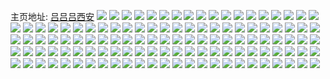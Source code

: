 主页地址: [吕吕吕西安](https://weibo.com/u/5970264104) 
![](https://wx4.sinaimg.cn/mw2000/006w2Cqkly1h9kia320fsj32402tcqv5.jpg) 
![](https://wx4.sinaimg.cn/mw2000/006w2Cqkly1h9jpuyd6h4j31400u0wj7.jpg) 
![](https://wx4.sinaimg.cn/mw2000/006w2Cqkly1h9euc2rlvrj30u01uowjx.jpg) 
![](https://wx4.sinaimg.cn/mw2000/006w2Cqkly1h8vkp4epv1j31o0280qv5.jpg) 
![](https://wx4.sinaimg.cn/mw2000/006w2Cqkly1h8vkp5hh06j32tc240x6q.jpg) 
![](https://wx4.sinaimg.cn/mw2000/006w2Cqkly1h8c10d5gjjj32tc240e82.jpg) 
![](https://wx4.sinaimg.cn/mw2000/006w2Cqkly1h6gnqhe8jrj30u01407cg.jpg) 
![](https://wx4.sinaimg.cn/mw2000/006w2Cqkly1h5o3ijbug3j32402tc4qq.jpg) 
![](https://wx4.sinaimg.cn/mw2000/006w2Cqkly1h5o3ild1f2j32tc240hdv.jpg) 
![](https://wx4.sinaimg.cn/mw2000/006w2Cqkly1h5o3im51q9j32402tc7wh.jpg) 
![](https://wx4.sinaimg.cn/mw2000/006w2Cqkly1h5o3in2ginj32402tc4qq.jpg) 
![](https://wx4.sinaimg.cn/mw2000/006w2Cqkly1h4dbd49mmdj30kj063gls.jpg) 
![](https://wx4.sinaimg.cn/mw2000/006w2Cqkly1h45kfosdxdj30u0140afa.jpg) 
![](https://wx4.sinaimg.cn/mw2000/006w2Cqkly1h45kfplalrj30u01400x4.jpg) 
![](https://wx4.sinaimg.cn/mw2000/006w2Cqkgy1h33hwidcf1j30lr1in780.jpg) 
![](https://wx4.sinaimg.cn/mw2000/006w2Cqkgy1h2xn6soyuoj31400u0ahc.jpg) 
![](https://wx4.sinaimg.cn/mw2000/006w2Cqkgy1h2xn6tfy0sj31400u0qb2.jpg) 
![](https://wx4.sinaimg.cn/mw2000/006w2Cqkgy1h2xn6v83n7j31400u0n4p.jpg) 
![](https://wx4.sinaimg.cn/mw2000/006w2Cqkgy1h2xn6wo9uaj31400u0dlr.jpg) 
![](https://wx4.sinaimg.cn/mw2000/006w2Cqkgy1h2xn6z6ilvj31400u0n7u.jpg) 
![](https://wx4.sinaimg.cn/mw2000/006w2Cqkgy1h2xn70f5iyj31400u0ahz.jpg) 
![](https://wx4.sinaimg.cn/mw2000/006w2Cqkgy1h2xn715n8ej31400u0jwv.jpg) 
![](https://wx4.sinaimg.cn/mw2000/006w2Cqkgy1h2xn71x1l1j31400u0af1.jpg) 
![](https://wx4.sinaimg.cn/mw2000/006w2Cqkgy1h2xqyso3jij31400u0451.jpg) 
![](https://wx4.sinaimg.cn/mw2000/006w2Cqkgy1h2xqyti6cpj31400u0jyb.jpg) 
![](https://wx4.sinaimg.cn/mw2000/006w2Cqkgy1h2hn8hn3y8j32tc2401ky.jpg) 
![](https://wx4.sinaimg.cn/mw2000/006w2Cqkgy1h2hn8lgz1pj32tc240npe.jpg) 
![](https://wx4.sinaimg.cn/mw2000/006w2Cqkgy1h2hn88xnl8j30u01hcjwn.jpg) 
![](https://wx4.sinaimg.cn/mw2000/006w2Cqkgy1h2hn8el94sj32tc240qv7.jpg) 
![](https://wx4.sinaimg.cn/mw2000/006w2Cqkgy1h22jmkcphvj30u01400wp.jpg) 
![](https://wx4.sinaimg.cn/mw2000/006w2Cqkgy1h1r01lznuhj32tc240e82.jpg) 
![](https://wx4.sinaimg.cn/mw2000/006w2Cqkgy1h1r01pgw37j32tc240kjm.jpg) 
![](https://wx4.sinaimg.cn/mw2000/006w2Cqkgy1h1r01tnsplj32tc240x6q.jpg) 
![](https://wx4.sinaimg.cn/mw2000/006w2Cqkgy1h1r01v1j5xj30u01uo7jf.jpg) 
![](https://wx4.sinaimg.cn/mw2000/006w2Cqkgy1h10gsdsmkzj32tc2401kx.jpg) 
![](https://wx4.sinaimg.cn/mw2000/006w2Cqkgy1h10gsfxrnjj32tc240qug.jpg) 
![](https://wx4.sinaimg.cn/mw2000/006w2Cqkgy1h0z3ed3jyrj32tc2401ky.jpg) 
![](https://wx4.sinaimg.cn/mw2000/006w2Cqkgy1h0z3eg8a47j32402tcx6p.jpg) 
![](https://wx4.sinaimg.cn/mw2000/006w2Cqkgy1h0z3ej9hkdj32tc240x6p.jpg) 
![](https://wx4.sinaimg.cn/mw2000/006w2Cqkly1h0wqe4p7jwj31400u0gqh.jpg) 
![](https://wx4.sinaimg.cn/mw2000/006w2Cqkly1h0wqe5dgx3j31400u00xp.jpg) 
![](https://wx4.sinaimg.cn/mw2000/006w2Cqkly1h0wqe654cij31400u079y.jpg) 
![](https://wx4.sinaimg.cn/mw2000/006w2Cqkly1h0wqe6unhcj31400u0472.jpg) 
![](https://wx4.sinaimg.cn/mw2000/006w2Cqkly1h0wqe7eddfj31400u0n3u.jpg) 
![](https://wx4.sinaimg.cn/mw2000/006w2Cqkly1h0wqe7z71tj31400u0q8f.jpg) 
![](https://wx4.sinaimg.cn/mw2000/006w2Cqkly1h0s6727yrxj31400u0q9f.jpg) 
![](https://wx4.sinaimg.cn/mw2000/006w2Cqkgy1h0j3v650e6j30u01uowmt.jpg) 
![](https://wx4.sinaimg.cn/mw2000/006w2Cqkgy1h0aew2dpn3j30u01gkgw4.jpg) 
![](https://wx4.sinaimg.cn/mw2000/006w2Cqkgy1h02b70h1kzj30u0140jwt.jpg) 
![](https://wx4.sinaimg.cn/mw2000/006w2Cqkgy1gzucm7h7rhj32402tcqv5.jpg) 
![](https://wx4.sinaimg.cn/mw2000/006w2Cqkgy1gzp0nf9wnpj30u01uon5f.jpg) 
![](https://wx4.sinaimg.cn/mw2000/006w2Cqkgy1gzj8e65bghj31400u0q7f.jpg) 
![](https://wx4.sinaimg.cn/mw2000/006w2Cqkgy1gzj8e7lr5fj31400u0tcm.jpg) 
![](https://wx4.sinaimg.cn/mw2000/006w2Cqkgy1gzhqqqqlqjj32tc240hdt.jpg) 
![](https://wx4.sinaimg.cn/mw2000/006w2Cqkgy1gzeirtxeavj32402tcb29.jpg) 
![](https://wx4.sinaimg.cn/mw2000/006w2Cqkgy1gzeirrvfjpj32402tcqv5.jpg) 
![](https://wx4.sinaimg.cn/mw2000/006w2Cqkgy1gzeirozqn9j32tc240e81.jpg) 
![](https://wx4.sinaimg.cn/mw2000/006w2Cqkgy1gzeirmol1gj32tc240qv5.jpg) 
![](https://wx4.sinaimg.cn/mw2000/006w2Cqkgy1gzcv3suhhsj32tc240npd.jpg) 
![](https://wx4.sinaimg.cn/mw2000/006w2Cqkly1gz4tghta5jj30u0140wlu.jpg) 
![](https://wx4.sinaimg.cn/mw2000/006w2Cqkgy1gymhpv4dzmj32tc240b2b.jpg) 
![](https://wx4.sinaimg.cn/mw2000/006w2Cqkgy1gymhpvy8fdj30qo0qo0y4.jpg) 
![](https://wx4.sinaimg.cn/mw2000/006w2Cqkgy1gy5f8nwvm5j32tc2401e4.jpg) 
![](https://wx4.sinaimg.cn/mw2000/006w2Cqkgy1gxqftkgmfyj30qo0by0tw.jpg) 
![](https://wx4.sinaimg.cn/mw2000/006w2Cqkgy1gxqfs39svrj30u01uodqj.jpg) 
![](https://wx4.sinaimg.cn/mw2000/006w2Cqkly1gwqlpryv4sj31400u0aev.jpg) 
![](https://wx4.sinaimg.cn/mw2000/006w2Cqkly1gwkajkwxy8j30u016o0zn.jpg) 
![](https://wx4.sinaimg.cn/mw2000/006w2Cqkly1gwkajkc94mj30u01f1wkt.jpg) 
![](https://wx4.sinaimg.cn/mw2000/006w2Cqkly1gwkajizyfyj30u01f3gtw.jpg) 
![](https://wx4.sinaimg.cn/mw2000/006w2Cqkgy1gwdg55srtmj32402tckjl.jpg) 
![](https://wx4.sinaimg.cn/mw2000/006w2Cqkgy1gwdg54kpx9j32402tcb2b.jpg) 
![](https://wx4.sinaimg.cn/mw2000/006w2Cqkgy1gwdg57x9h8j32tc2401kz.jpg) 
![](https://wx4.sinaimg.cn/mw2000/006w2Cqkgy1gwdg5a0owyj32tc2401kz.jpg) 
![](https://wx4.sinaimg.cn/mw2000/006w2Cqkgy1gwdg5bks9oj32tc240b2a.jpg) 
![](https://wx4.sinaimg.cn/mw2000/006w2Cqkgy1gwdg5dkr03j32tc240x6q.jpg) 
![](https://wx4.sinaimg.cn/mw2000/006w2Cqkly1gvt2qgs4ocj30pq1it43f.jpg) 
![](https://wx4.sinaimg.cn/mw2000/006w2Cqkly1gutddqq4fnj62tc240npd02.jpg) 
![](https://wx4.sinaimg.cn/mw2000/006w2Cqkly1gups9mq2tnj62tc240kjl02.jpg) 
![](https://wx4.sinaimg.cn/mw2000/006w2Cqkly1gups9n99oej60qo0k076o02.jpg) 
![](https://wx4.sinaimg.cn/mw2000/006w2Cqkly1guhkzt1ngvj62tc240qv602.jpg) 
![](https://wx4.sinaimg.cn/mw2000/006w2Cqkly1guhkzprod4j351c3s07wl.jpg) 
![](https://wx4.sinaimg.cn/mw2000/006w2Cqkly1guhkzua62cj62tc240qv602.jpg) 
![](https://wx4.sinaimg.cn/mw2000/006w2Cqkly1gubx1ka9n5j62d035cb2c02.jpg) 
![](https://wx4.sinaimg.cn/mw2000/006w2Cqkly1gsaltkh4tlj32tc2404qq.jpg) 
![](https://wx4.sinaimg.cn/mw2000/006w2Cqkly1gs0l1i8kwlj32tc240npd.jpg) 
![](https://wx4.sinaimg.cn/mw2000/006w2Cqkly1gs0l1j4y2zj32tc2404qq.jpg) 
![](https://wx4.sinaimg.cn/mw2000/006w2Cqkly1gs0l1k1u03j32402tc7wi.jpg) 
![](https://wx4.sinaimg.cn/mw2000/006w2Cqkly1gs0l1lo3tqj32tc2407wi.jpg) 
![](https://wx4.sinaimg.cn/mw2000/006w2Cqkly1grtls8lclxj32tc240hdt.jpg) 
![](https://wx4.sinaimg.cn/mw2000/006w2Cqkly1gr2l4ws8thj31jk2qq4qq.jpg) 
![](https://wx4.sinaimg.cn/mw2000/006w2Cqkgy1gqp21dl84fj32tc2401ky.jpg) 
![](https://wx4.sinaimg.cn/mw2000/006w2Cqkly1gqjh9g4yuaj32tc240hdu.jpg) 
![](https://wx4.sinaimg.cn/mw2000/006w2Cqkly1gqjh9hp8j7j32tc2404qr.jpg) 
![](https://wx4.sinaimg.cn/mw2000/006w2Cqkly1gqjh9it2qwj32tc2401kz.jpg) 
![](https://wx4.sinaimg.cn/mw2000/006w2Cqkly1gqjh9jxd03j32402tc1kz.jpg) 
![](https://wx4.sinaimg.cn/mw2000/006w2Cqkly1gqjh9kxwlsj32402tcnpe.jpg) 
![](https://wx4.sinaimg.cn/mw2000/006w2Cqkly1gqjh96qelkj32tc240hdt.jpg) 
![](https://wx4.sinaimg.cn/mw2000/006w2Cqkly1gqh8v7xqglj30u01uoh7q.jpg) 
![](https://wx4.sinaimg.cn/mw2000/006w2Cqkly1gqc1gr989yj30u012egse.jpg) 
![](https://wx4.sinaimg.cn/mw2000/006w2Cqkly1gqc1grmrfhj30u0140dl8.jpg) 
![](https://wx4.sinaimg.cn/mw2000/006w2Cqkgy1gp99l2wkypj31400u0jxq.jpg) 
![](https://wx4.sinaimg.cn/mw2000/006w2Cqkgy1gowhod1p7yj32tc240qv5.jpg) 
![](https://wx4.sinaimg.cn/mw2000/006w2Cqkly1goen67aizmj32tc240he0.jpg) 
![](https://wx4.sinaimg.cn/mw2000/006w2Cqkly1go1eb3a24kj30ky1gu0wz.jpg) 
![](https://wx4.sinaimg.cn/mw2000/006w2Cqkly1go1a1vna1oj32c0340qv6.jpg) 
![](https://wx4.sinaimg.cn/mw2000/006w2Cqkly1go1a21e7c1j32tc240hdt.jpg) 
![](https://wx4.sinaimg.cn/mw2000/006w2Cqkly1go0seq4oekj32tc2407wi.jpg) 
![](https://wx4.sinaimg.cn/mw2000/006w2Cqkly1gnywcj2yzsj32tc240hdu.jpg) 
![](https://wx4.sinaimg.cn/mw2000/006w2Cqkly1gnsriybgcfj32402tcnpd.jpg) 
![](https://wx4.sinaimg.cn/mw2000/006w2Cqkly1gnpn7p502xj351c3s01l0.jpg) 
![](https://wx4.sinaimg.cn/mw2000/006w2Cqkly1gnl33wlxzcj351c3s0b2d.jpg) 
![](https://wx4.sinaimg.cn/mw2000/006w2Cqkly1gnl33xgr0qj30u0140k0x.jpg) 
![](https://wx4.sinaimg.cn/mw2000/006w2Cqkly1gnl33zbbdzj33402c07wk.jpg) 
![](https://wx4.sinaimg.cn/mw2000/006w2Cqkly1gnjps277f7j31400u0wol.jpg) 
![](https://wx4.sinaimg.cn/mw2000/006w2Cqkly1gnjps43anij31400u07ae.jpg) 
![](https://wx4.sinaimg.cn/mw2000/006w2Cqkly1gnjps1b7xyj31400u0469.jpg) 
![](https://wx4.sinaimg.cn/mw2000/006w2Cqkly1gnjps3hzvxj31400u0te1.jpg) 
![](https://wx4.sinaimg.cn/mw2000/006w2Cqkly1gnjps4js0hj30u014l78i.jpg) 
